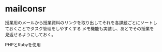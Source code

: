 # mailconsr

授業用のメールから授業資料のリンクを取り出してそれを各課題ごとにソートしておくことでタスク管理をしやすくする
メモ機能も実装し、あとでその授業を見返せるようにしておく。

PHPとRubyを使用

